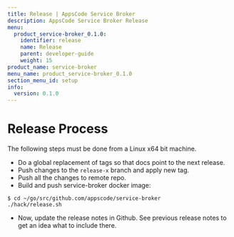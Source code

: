 ```yaml
---
title: Release | AppsCode Service Broker
description: AppsCode Service Broker Release
menu:
  product_service-broker_0.1.0:
    identifier: release
    name: Release
    parent: developer-guide
    weight: 15
product_name: service-broker
menu_name: product_service-broker_0.1.0
section_menu_id: setup
info:
  version: 0.1.0
---
```


# Release Process

The following steps must be done from a Linux x64 bit machine.

- Do a global replacement of tags so that docs point to the next release.
- Push changes to the `release-x` branch and apply new tag.
- Push all the changes to remote repo.
- Build and push service-broker docker image:

```console
$ cd ~/go/src/github.com/appscode/service-broker
./hack/release.sh
```

- Now, update the release notes in Github. See previous release notes to get an idea what to include there.
